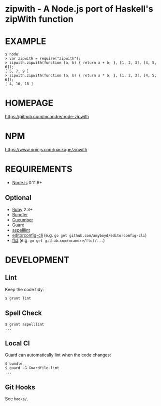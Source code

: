 # zipwith - A Node.js port of Haskell's zipWith function

# EXAMPLE

```
$ node
> var zipwith = require("zipwith");
> zipwith.zipwith(function (a, b) { return a + b; }, [1, 2, 3], [4, 5, 6]);
[ 5, 7, 9 ]
> zipwith.zipwith(function (a, b) { return a * b; }, [1, 2, 3], [4, 5, 6]);
[ 4, 10, 18 ]
```

# HOMEPAGE

https://github.com/mcandre/node-zipwith

# NPM

https://www.npmjs.com/package/zipwith

# REQUIREMENTS

* [Node.js](http://nodejs.org/) 0.11.6+

## Optional

* [Ruby](https://www.ruby-lang.org/) 2.3+
* [Bundler](http://bundler.io/)
* [Cucumber](http://cukes.info/)
* [Guard](http://guardgem.org/)
* [aspelllint](https://github.com/mcandre/aspelllint)
* [editorconfig-cli](https://github.com/amyboyd/editorconfig-cli) (e.g. `go get github.com/amyboyd/editorconfig-cli`)
* [flcl](https://github.com/mcandre/flcl) (e.g. `go get github.com/mcandre/flcl/...`)

# DEVELOPMENT

## Lint

Keep the code tidy:

```
$ grunt lint
```

## Spell Check

```
$ grunt aspelllint
...
```

## Local CI

Guard can automatically lint when the code changes:

```
$ bundle
$ guard -G Guardfile-lint
...
```

## Git Hooks

See `hooks/`.

